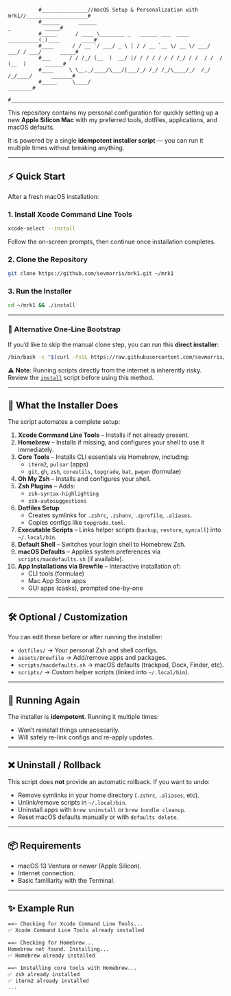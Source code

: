 ```
          #_______________//macOS Setup & Personalization with mrk1//____________________#
          #______      ______                                           _           _____#
          #_____      / ____ \________ _   ______ ___  ____  __________(_)____       ____#
          #____      / / __ `/ ___/ _ \ | / / __ `__ \/ __ \/ ___/ ___/ / ___/      _____#
          #___      / / /_/ (__  )  __/ |/ / / / / / / /_/ / /  / /  / (__  )      ______#
          #____     \ \__,_/____/\___/|___/_/ /_/ /_/\____/_/  /_/  /_/____/      _______#
          #_____     \____/                                                      ________#
          #______________________________________________________________________________#
```

This repository contains my personal configuration for quickly setting up a new **Apple Silicon Mac** with my preferred tools, dotfiles, applications, and macOS defaults.  

It is powered by a single **idempotent installer script** — you can run it multiple times without breaking anything.

---

## ⚡ Quick Start

After a fresh macOS installation:

### 1. Install Xcode Command Line Tools  
```bash
xcode-select --install
```
Follow the on-screen prompts, then continue once installation completes.

### 2. Clone the Repository  
```bash
git clone https://github.com/sevmorris/mrk1.git ~/mrk1
```

### 3. Run the Installer  
```bash
cd ~/mrk1 && ./install
```

---

### 🚀 Alternative One-Line Bootstrap  
If you’d like to skip the manual clone step, you can run this **direct installer**:

```bash
/bin/bash -c "$(curl -fsSL https://raw.githubusercontent.com/sevmorris/mrk1/main/install)"
```

⚠️ **Note**: Running scripts directly from the internet is inherently risky.  
Review the [`install`](install) script before using this method.

---

## 🤖 What the Installer Does

The script automates a complete setup:

1. **Xcode Command Line Tools** – Installs if not already present.  
2. **Homebrew** – Installs if missing, and configures your shell to use it immediately.  
3. **Core Tools** – Installs CLI essentials via Homebrew, including:  
   - `iterm2`, `pulsar` (apps)  
   - `git`, `gh`, `zsh`, `coreutils`, `topgrade`, `bat`, `pwgen` (formulae)  
4. **Oh My Zsh** – Installs and configures your shell.  
5. **Zsh Plugins** – Adds:  
   - `zsh-syntax-highlighting`  
   - `zsh-autosuggestions`  
6. **Dotfiles Setup**  
   - Creates symlinks for `.zshrc`, `.zshenv`, `.zprofile`, `.aliases`.  
   - Copies configs like `topgrade.toml`.  
7. **Executable Scripts** – Links helper scripts (`backup`, `restore`, `syncall`) into `~/.local/bin`.  
8. **Default Shell** – Switches your login shell to Homebrew Zsh.  
9. **macOS Defaults** – Applies system preferences via `scripts/macdefaults.sh` (if available).  
10. **App Installations via Brewfile** – Interactive installation of:  
    - CLI tools (formulae)  
    - Mac App Store apps  
    - GUI apps (casks), prompted one-by-one  

---

## 🛠️ Optional / Customization

You can edit these before or after running the installer:

- `dotfiles/` → Your personal Zsh and shell configs.  
- `assets/Brewfile` → Add/remove apps and packages.  
- `scripts/macdefaults.sh` → macOS defaults (trackpad, Dock, Finder, etc).  
- `scripts/` → Custom helper scripts (linked into `~/.local/bin`).  

---

## 🔄 Running Again

The installer is **idempotent**. Running it multiple times:  
- Won’t reinstall things unnecessarily.  
- Will safely re-link configs and re-apply updates.  

---

## ❌ Uninstall / Rollback

This script does **not** provide an automatic rollback. If you want to undo:  
- Remove symlinks in your home directory (`.zshrc`, `.aliases`, etc).  
- Unlink/remove scripts in `~/.local/bin`.  
- Uninstall apps with `brew uninstall` or `brew bundle cleanup`.  
- Reset macOS defaults manually or with `defaults delete`.  

---

## 📦 Requirements

- macOS 13 Ventura or newer (Apple Silicon).  
- Internet connection.  
- Basic familiarity with the Terminal.  

---

## ✨ Example Run

```bash
==> Checking for Xcode Command Line Tools...
✅ Xcode Command Line Tools already installed

==> Checking for Homebrew...
Homebrew not found. Installing...
✅ Homebrew already installed

==> Installing core tools with Homebrew...
✅ zsh already installed
✅ iterm2 already installed
...
```
